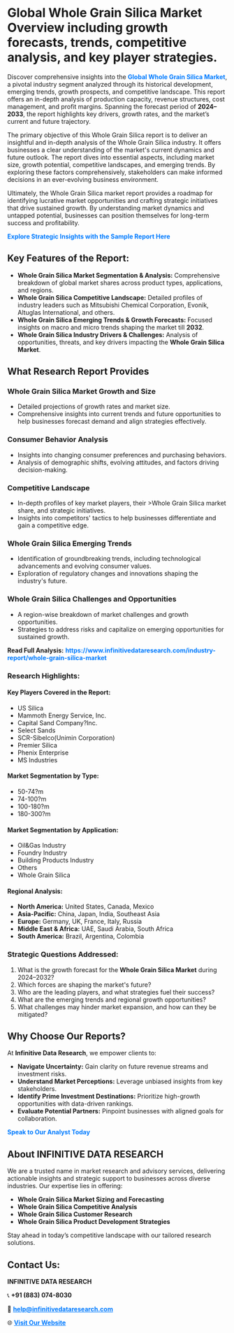 <h1>Global Whole Grain Silica Market Overview including growth forecasts, trends, competitive analysis, and key player strategies.</h1>
<p>
Discover comprehensive insights into the 
<a href="https://www.infinitivedataresearch.com/industry-report/whole-grain-silica-market" rel="dofollow" style="color: #007BFF; text-decoration: none;"><strong>Global Whole Grain Silica Market</strong></a>, a pivotal industry segment analyzed through its historical development, emerging trends, growth prospects, and competitive landscape. This report offers an in-depth analysis of production capacity, revenue structures, cost management, and profit margins. Spanning the forecast period of <strong>2024–2033</strong>, the report highlights key drivers, growth rates, and the market’s current and future trajectory.
</p>
<p>
The primary objective of this Whole Grain Silica report is to deliver an insightful and in-depth analysis of the Whole Grain Silica industry. It offers businesses a clear understanding of the market's current dynamics and future outlook. The report dives into essential aspects, including market size, growth potential, competitive landscapes, and emerging trends. By exploring these factors comprehensively, stakeholders can make informed decisions in an ever-evolving business environment.
</p>
<p>
Ultimately, the Whole Grain Silica market report provides a roadmap for identifying lucrative market opportunities and crafting strategic initiatives that drive sustained growth. By understanding market dynamics and untapped potential, businesses can position themselves for long-term success and profitability.
</p>
<p>
<a href="https://www.infinitivedataresearch.com/request-sample/reportId=102091" style="color: #007BFF; text-decoration: none;"><strong>Explore Strategic Insights with the Sample Report Here</strong></a>
</p>

<h2>Key Features of the Report:</h2>
<ul>
<li><strong>Whole Grain Silica Market Segmentation & Analysis:</strong> Comprehensive breakdown of global market shares across product types, applications, and regions.</li>
<li><strong>Whole Grain Silica Competitive Landscape:</strong> Detailed profiles of industry leaders such as Mitsubishi Chemical Corporation, Evonik, Altuglas International, and others.</li>
<li><strong>Whole Grain Silica Emerging Trends & Growth Forecasts:</strong> Focused insights on macro and micro trends shaping the market till <strong>2032</strong>.</li>
<li><strong>Whole Grain Silica Industry Drivers & Challenges:</strong> Analysis of opportunities, threats, and key drivers impacting the <strong>Whole Grain Silica Market</strong>.</li>
</ul>

<h2>What Research Report Provides</h2>
<h3>Whole Grain Silica Market Growth and Size</h3>
<ul>
<li>Detailed projections of growth rates and market size.</li>
<li>Comprehensive insights into current trends and future opportunities to help businesses forecast demand and align strategies effectively.</li>
</ul>

<h3>Consumer Behavior Analysis</h3>
<ul>
<li>Insights into changing consumer preferences and purchasing behaviors.</li>
<li>Analysis of demographic shifts, evolving attitudes, and factors driving decision-making.</li>
</ul>

<h3>Competitive Landscape</h3>
<ul>
<li>In-depth profiles of key market players, their >Whole Grain Silica market share, and strategic initiatives.</li>
<li>Insights into competitors' tactics to help businesses differentiate and gain a competitive edge.</li>
</ul>

<h3>Whole Grain Silica Emerging Trends</h3>
<ul>
<li>Identification of groundbreaking trends, including technological advancements and evolving consumer values.</li>
<li>Exploration of regulatory changes and innovations shaping the industry's future.</li>
</ul>

<h3>Whole Grain Silica Challenges and Opportunities</h3>
<ul>
<li>A region-wise breakdown of market challenges and growth opportunities.</li>
<li>Strategies to address risks and capitalize on emerging opportunities for sustained growth.</li>
</ul>
<p><strong>Read Full Analysis:</strong> <a href="https://www.infinitivedataresearch.com/industry-report/whole-grain-silica-market" rel="dofollow" style="color: #007BFF; text-decoration: none;"><strong>https://www.infinitivedataresearch.com/industry-report/whole-grain-silica-market</strong></a></p>
<h3>Research Highlights:</h3>
<h4>Key Players Covered in the Report:</h4>
<ul><li>US Silica</li><li>Mammoth Energy Service, Inc.</li><li>Capital Sand Company?Inc.</li><li>Select Sands</li><li>SCR-Sibelco(Unimin Corporation)</li><li>Premier Silica</li><li>Phenix Enterprise</li><li>MS Industries</li></ul>
<h4>Market Segmentation by Type:</h4>
<ul><li>50-74?m</li><li>74-100?m</li><li>100-180?m</li><li>180-300?m</li></ul>
<h4>Market Segmentation by Application:</h4>
<ul><li>Oil&amp;Gas Industry</li><li>Foundry Industry</li><li>Building Products Industry</li><li>Others</li><li>Whole Grain Silica</li></ul>

<h4>Regional Analysis:</h4>
<ul>
<li><strong>North America:</strong> United States, Canada, Mexico</li>
<li><strong>Asia-Pacific:</strong> China, Japan, India, Southeast Asia</li>
<li><strong>Europe:</strong> Germany, UK, France, Italy, Russia</li>
<li><strong>Middle East & Africa:</strong> UAE, Saudi Arabia, South Africa</li>
<li><strong>South America:</strong> Brazil, Argentina, Colombia</li>
</ul>

<h3>Strategic Questions Addressed:</h3>
<ol>
<li>What is the growth forecast for the <strong>Whole Grain Silica Market</strong> during 2024–2032?</li>
<li>Which forces are shaping the market's future?</li>
<li>Who are the leading players, and what strategies fuel their success?</li>
<li>What are the emerging trends and regional growth opportunities?</li>
<li>What challenges may hinder market expansion, and how can they be mitigated?</li>
</ol>

<h2>Why Choose Our Reports?</h2>
<p>At <strong>Infinitive Data Research</strong>, we empower clients to:</p>
<ul>
<li><strong>Navigate Uncertainty:</strong> Gain clarity on future revenue streams and investment risks.</li>
<li><strong>Understand Market Perceptions:</strong> Leverage unbiased insights from key stakeholders.</li>
<li><strong>Identify Prime Investment Destinations:</strong> Prioritize high-growth opportunities with data-driven rankings.</li>
<li><strong>Evaluate Potential Partners:</strong> Pinpoint businesses with aligned goals for collaboration.</li>
</ul>
<p><a href="https://www.infinitivedataresearch.com/industry-report/whole-grain-silica-market" rel="dofollow" style="color: #007BFF; text-decoration: none;"><strong>Speak to Our Analyst Today</strong></a></p>

<h2>About INFINITIVE DATA RESEARCH</h2>
<p>We are a trusted name in market research and advisory services, delivering actionable insights and strategic support to businesses across diverse industries. Our expertise lies in offering:</p>
<ul>
<li><strong>Whole Grain Silica Market Sizing and Forecasting</strong></li>
<li><strong>Whole Grain Silica Competitive Analysis</strong></li>
<li><strong>Whole Grain Silica Customer Research</strong></li>
<li><strong>Whole Grain Silica Product Development Strategies</strong></li>
</ul>
<p>Stay ahead in today’s competitive landscape with our tailored research solutions.</p>

<h2>Contact Us:</h2>
<p><strong>INFINITIVE DATA RESEARCH</strong></p>
<p>📞 <strong>+91 (883) 074-8030</strong></p>
<p>📧 <strong><a href="mailto:help@infinitivedataresearch.com" style="color: #007BFF;">help@infinitivedataresearch.com</a></strong></p>
<p>🌐 <strong><a href="https://www.infinitivedataresearch.com" rel="dofollow" style="color: #007BFF;">Visit Our Website</a></strong></p>